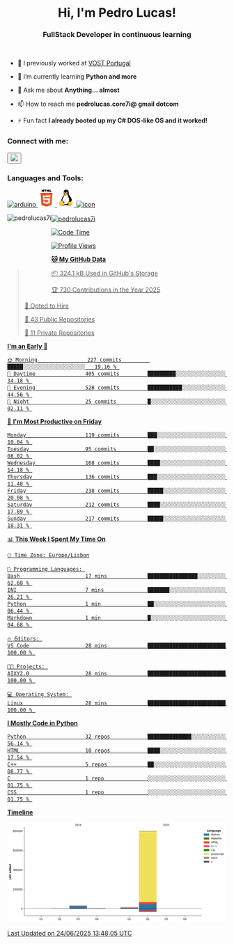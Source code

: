 <h1 align="center">Hi, I'm Pedro Lucas!</h1>
<h3 align="center">FullStack Developer in continuous learning</h3>
<br>

- 🔭 I previously worked at [VOST Portugal](https://github.com/vostpt) 

- 🌱 I’m currently learning **Python and more**

- 💬 Ask me about **Anything... almost**

- 📫 How to reach me **pedrolucas.core7i@ gmail dotcom**

- ⚡ Fun fact **I already booted up my C# DOS-like OS and it worked!**

<h3 align="left">Connect with me:</h3>
<p align="left">
    <div display="flex">
        <a href="https://bsky.app/profile/pedrolucas7i.bsky.social">
            <button>
                <img width=45 src="https://upload.wikimedia.org/wikipedia/commons/7/7a/Bluesky_Logo.svg">
            </button>
        </a>
    </div>
</p>
<h3 align="left">Languages and Tools:</h3>
<p align="left"> <a href="https://www.arduino.cc/" target="_blank" rel="noreferrer"> <img src="https://cdn.worldvectorlogo.com/logos/arduino-1.svg" alt="arduino" width="40" height="40"/> </a> <a href="https://www.w3.org/html/" target="_blank" rel="noreferrer"> <img src="https://raw.githubusercontent.com/devicons/devicon/master/icons/html5/html5-original-wordmark.svg" alt="html5" width="40" height="40"/> </a> <a href="https://www.linux.org/" target="_blank" rel="noreferrer"> <img src="https://raw.githubusercontent.com/devicons/devicon/master/icons/linux/linux-original.svg" alt="linux" width="40" height="40"/> </a> <a href="https://www.python.org" target="_blank" rel="noreferrer"> <img src="https://techstack-generator.vercel.app/python-icon.svg" alt="icon" width="40" height="40" />

<p><img align="left" height="194px" src="https://github-readme-stats.vercel.app/api/top-langs?username=pedrolucas7i&show_icons=true&theme=tokyonight&locale=en&layout=compact" alt="pedrolucas7i" /></p><img height="194px" align="center" src="https://github-readme-stats.vercel.app/api?username=pedrolucas7i&show_icons=true&theme=tokyonight&locale=en" alt="pedrolucas7i" />

<!--START_SECTION:waka-->
![Code Time](http://img.shields.io/badge/Code%20Time-186%20hrs%2032%20mins-blue)

![Profile Views](http://img.shields.io/badge/Profile%20Views-0-blue)

**🐱 My GitHub Data** 

> 📦 324.1 kB Used in GitHub's Storage 
 > 
> 🏆 730 Contributions in the Year 2025
 > 
> 💼 Opted to Hire
 > 
> 📜 43 Public Repositories 
 > 
> 🔑 11 Private Repositories 
 > 
**I'm an Early 🐤** 

```text
🌞 Morning                227 commits         █████░░░░░░░░░░░░░░░░░░░░   19.16 % 
🌆 Daytime                405 commits         █████████░░░░░░░░░░░░░░░░   34.18 % 
🌃 Evening                528 commits         ███████████░░░░░░░░░░░░░░   44.56 % 
🌙 Night                  25 commits          █░░░░░░░░░░░░░░░░░░░░░░░░   02.11 % 
```
📅 **I'm Most Productive on Friday** 

```text
Monday                   119 commits         ███░░░░░░░░░░░░░░░░░░░░░░   10.04 % 
Tuesday                  95 commits          ██░░░░░░░░░░░░░░░░░░░░░░░   08.02 % 
Wednesday                168 commits         ████░░░░░░░░░░░░░░░░░░░░░   14.18 % 
Thursday                 136 commits         ███░░░░░░░░░░░░░░░░░░░░░░   11.48 % 
Friday                   238 commits         █████░░░░░░░░░░░░░░░░░░░░   20.08 % 
Saturday                 212 commits         ████░░░░░░░░░░░░░░░░░░░░░   17.89 % 
Sunday                   217 commits         █████░░░░░░░░░░░░░░░░░░░░   18.31 % 
```


📊 **This Week I Spent My Time On** 

```text
🕑︎ Time Zone: Europe/Lisbon

💬 Programming Languages: 
Bash                     17 mins             ████████████████░░░░░░░░░   62.68 % 
INI                      7 mins              ███████░░░░░░░░░░░░░░░░░░   26.21 % 
Python                   1 min               ██░░░░░░░░░░░░░░░░░░░░░░░   06.44 % 
Markdown                 1 min               █░░░░░░░░░░░░░░░░░░░░░░░░   04.68 % 

🔥 Editors: 
VS Code                  28 mins             █████████████████████████   100.00 % 

🐱‍💻 Projects: 
AIXY2.0                  28 mins             █████████████████████████   100.00 % 

💻 Operating System: 
Linux                    28 mins             █████████████████████████   100.00 % 
```

**I Mostly Code in Python** 

```text
Python                   32 repos            ██████████████░░░░░░░░░░░   56.14 % 
HTML                     10 repos            ████░░░░░░░░░░░░░░░░░░░░░   17.54 % 
C++                      5 repos             ██░░░░░░░░░░░░░░░░░░░░░░░   08.77 % 
C                        1 repo              ░░░░░░░░░░░░░░░░░░░░░░░░░   01.75 % 
CSS                      1 repo              ░░░░░░░░░░░░░░░░░░░░░░░░░   01.75 % 
```



**Timeline**

![Lines of Code chart](https://raw.githubusercontent.com/pedrolucas7i/pedrolucas7i/main/assets/bar_graph.png)


 Last Updated on 24/06/2025 13:48:05 UTC
<!--END_SECTION:waka-->
